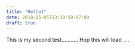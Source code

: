 ```yaml
---
title: "Hello1"
date: 2018-05-05T13:39:59-07:00
draft: true
---
```


This is my second test...........
Hop this will load ....